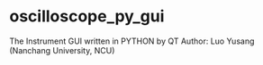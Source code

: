 # oscilloscope_py_gui
The Instrument GUI written in PYTHON by QT
Author: Luo Yusang (Nanchang University, NCU)

